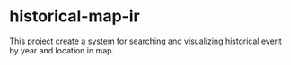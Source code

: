 # historical-map-ir
This project create a system for searching and visualizing historical event by year and location in map. 
